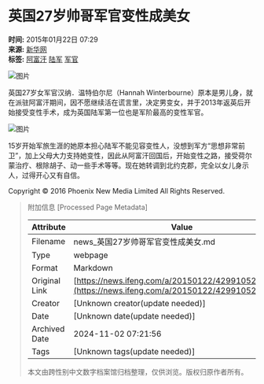 # 英国27岁帅哥军官变性成美女

**时间:** 2015年01月22日 07:29  
**来源:** [新华网](http://news.xinhuanet.com/mil/2015-01/22/c_127408788.htm)  
**标签:** [阿富汗](http://search.ifeng.com/sofeng/search.action?c=1&q=%E9%98%BF%E5%AF%8C%E6%B1%97) [陆军](http://search.ifeng.com/sofeng/search.action?c=1&q=%E9%99%86%E5%86%9B) [军官](http://search.ifeng.com/sofeng/search.action?c=1&q=%E5%86%9B%E5%AE%98)

![图片](http://h2.ifengimg.com/0f56ee67a4c375c2/2013/1106/indeccode.png)

英国27岁女军官汉纳．温特伯尔尼（Hannah Winterbourne）原本是男儿身，就在派驻阿富汗期间，因不愿继续活在谎言里，决定男变女，并于2013年返英后开始接受变性手术，成为英国陆军第一位也是军阶最高的变性军官。

![图片](http://y1.ifengimg.com/cmpp/2015/01/22/07/0da96637-faeb-4f5d-be0c-b7f6a8f14b85.jpg)

15岁开始军旅生涯的她原本担心陆军不能见容变性人，没想到军方“思想非常前卫”，加上父母大力支持她变性，因此从阿富汗回国后，开始变性之路，接受荷尔蒙治疗、根除胡子、动一些手术等等。现在她转调到北约克郡，完全以女儿身示人，过得开心又有自信。

Copyright © 2016 Phoenix New Media Limited All Rights Reserved.

> 附加信息 [Processed Page Metadata]
>
> | Attribute       | Value                                  |
> |-----------------|----------------------------------------|
> | Filename        | news_英国27岁帅哥军官变性成美女.md                             |
> | Type            | webpage                                 |
> | Format          | Markdown                               |
> | Original Link   | [https://news.ifeng.com/a/20150122/42991052_5.shtml](https://news.ifeng.com/a/20150122/42991052_5.shtml)                       |
> | Creator         | [Unknown creator(update needed)]                              |
> | Date            | [Unknown date(update needed)]                                 |
> | Archived Date   | 2024-11-02 07:21:56                             |
> | Tags            | [Unknown tags(update needed)]                                 |
>
> 本文由跨性别中文数字档案馆归档整理，仅供浏览。版权归原作者所有。
>